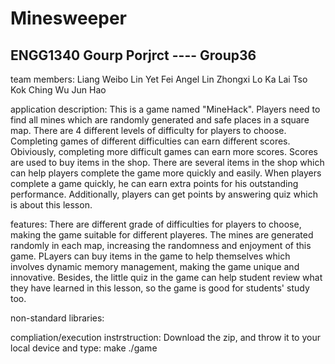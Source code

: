 # Minesweeper
## ENGG1340 Gourp Porjrct ---- Group36

team members:
Liang Weibo
Lin Yet Fei Angel
Lin Zhongxi
Lo Ka Lai
Tso Kok Ching
Wu Jun Hao

application description:
This is a game named "MineHack". Players need to find all mines which are randomly generated and safe places in a square map. There are 4 different levels of difficulty for players to choose. Completing games of different difficulties can earn different scores. Obiviously, completing more difficult games can earn more scores. Scores are used to buy items in the shop. There are several items in the shop which can help players complete the game more quickly and easily. When players complete a game quickly, he can earn extra points for his outstanding performance. Additionally, players can get points by answering quiz which is about this lesson.

features:
There are different grade of difficulties for players to choose, making the game suitable for different playeres. The mines are generated randomly in each map, increasing the randomness and enjoyment of this game. PLayers can buy items in the game to help themselves which involves dynamic memory management, making the game unique and innovative. Besides, the little quiz in the game can help student review what they have learned in this lesson, so the game is good for students' study too.

non-standard libraries:

compliation/execution instrstruction:
Download the zip, and throw it to your local device and type: 
make
./game 
